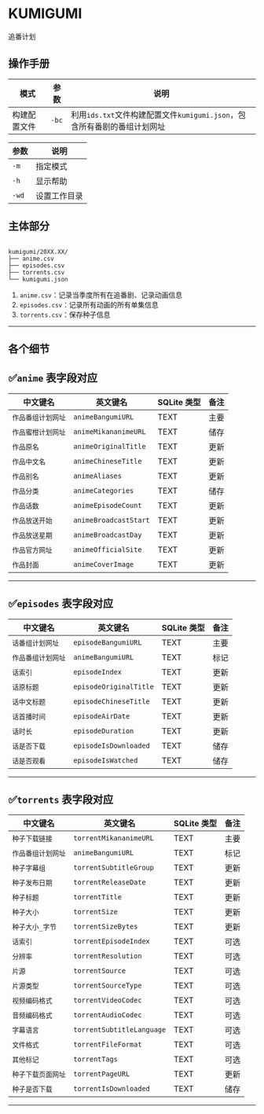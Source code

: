 # KUMIGUMI

追番计划

## 操作手册

<!-- | 功能               | 参数              | 备注 |
| ------------------ | ----------------- | ---- |
| 显示帮助文档       | `-h`              |      |
| 构建配置文件       | `-bc`             |      |
| 更新配置文件       | `-uc`             |      |
| 更新动画信息       | `-ua`             |      |
| 更新种子信息       | `-ut`             |      |
| 更新动画和种子信息 | `-u`              |      |
| 批量下载种子       | `-dt`             |      |
| 设置工作目录       | `--wd <工作目录>` |      | -->

| 模式         | 参数  | 说明                                                                     |
| ------------ | ----- | ------------------------------------------------------------------------ |
| 构建配置文件 | `-bc` | 利用`ids.txt`文件构建配置文件`kumigumi.json`，包含所有番剧的番组计划网址 |

| 参数  | 说明         |
| ----- | ------------ |
| `-m`  | 指定模式     |
| `-h`  | 显示帮助     |
| `-wd` | 设置工作目录 |

## 主体部分

```

kumigumi/20XX.XX/
├── anime.csv
├── episodes.csv
├── torrents.csv
└── kumigumi.json

```

1. `anime.csv`：记录当季度所有在追番剧、记录动画信息
2. `episodes.csv`：记录所有动画的所有单集信息
3. `torrents.csv`：保存种子信息

---

## 各个细节

## ✅`anime` 表字段对应

| 中文键名           | 英文键名              | SQLite 类型 | 备注 |
| ------------------ | --------------------- | ----------- | ---- |
| `作品番组计划网址` | `animeBangumiURL`     | TEXT        | 主要 |
| `作品蜜柑计划网址` | `animeMikananimeURL`  | TEXT        | 储存 |
| `作品原名`         | `animeOriginalTitle`  | TEXT        | 更新 |
| `作品中文名`       | `animeChineseTitle`   | TEXT        | 更新 |
| `作品别名`         | `animeAliases`        | TEXT        | 更新 |
| `作品分类`         | `animeCategories`     | TEXT        | 储存 |
| `作品话数`         | `animeEpisodeCount`   | TEXT        | 更新 |
| `作品放送开始`     | `animeBroadcastStart` | TEXT        | 更新 |
| `作品放送星期`     | `animeBroadcastDay`   | TEXT        | 更新 |
| `作品官方网址`     | `animeOfficialSite`   | TEXT        | 更新 |
| `作品封面`         | `animeCoverImage`     | TEXT        | 更新 |

---

## ✅`episodes` 表字段对应

| 中文键名           | 英文键名               | SQLite 类型 | 备注 |
| ------------------ | ---------------------- | ----------- | ---- |
| `话番组计划网址`   | `episodeBangumiURL`    | TEXT        | 主要 |
| `作品番组计划网址` | `animeBangumiURL`      | TEXT        | 标记 |
| `话索引`           | `episodeIndex`         | TEXT        | 更新 |
| `话原标题`         | `episodeOriginalTitle` | TEXT        | 更新 |
| `话中文标题`       | `episodeChineseTitle`  | TEXT        | 更新 |
| `话首播时间`       | `episodeAirDate`       | TEXT        | 更新 |
| `话时长`           | `episodeDuration`      | TEXT        | 更新 |
| `话是否下载`       | `episodeIsDownloaded`  | TEXT        | 储存 |
| `话是否观看`       | `episodeIsWatched`     | TEXT        | 储存 |

---

## ✅`torrents` 表字段对应

| 中文键名           | 英文键名                  | SQLite 类型 | 备注 |
| ------------------ | ------------------------- | ----------- | ---- |
| `种子下载链接`     | `torrentMikananimeURL`    | TEXT        | 主要 |
| `作品番组计划网址` | `animeBangumiURL`         | TEXT        | 标记 |
| `种子字幕组`       | `torrentSubtitleGroup`    | TEXT        | 更新 |
| `种子发布日期`     | `torrentReleaseDate`      | TEXT        | 更新 |
| `种子标题`         | `torrentTitle`            | TEXT        | 更新 |
| `种子大小`         | `torrentSize`             | TEXT        | 更新 |
| `种子大小_字节`    | `torrentSizeBytes`        | TEXT        | 更新 |
| `话索引`           | `torrentEpisodeIndex`     | TEXT        | 可选 |
| `分辨率`           | `torrentResolution`       | TEXT        | 可选 |
| `片源`             | `torrentSource`           | TEXT        | 可选 |
| `片源类型`         | `torrentSourceType`       | TEXT        | 可选 |
| `视频编码格式`     | `torrentVideoCodec`       | TEXT        | 可选 |
| `音频编码格式`     | `torrentAudioCodec`       | TEXT        | 可选 |
| `字幕语言`         | `torrentSubtitleLanguage` | TEXT        | 可选 |
| `文件格式`         | `torrentFileFormat`       | TEXT        | 可选 |
| `其他标记`         | `torrentTags`             | TEXT        | 可选 |
| `种子下载页面网址` | `torrentPageURL`          | TEXT        | 更新 |
| `种子是否下载`     | `torrentIsDownloaded`     | TEXT        | 储存 |

---
